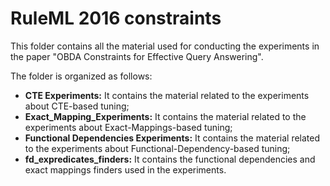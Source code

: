 RuleML 2016 constraints
==============

This folder contains all the material used for conducting the experiments in the paper "OBDA Constraints for Effective Query Answering".

The folder is organized as follows:

- **CTE Experiments:** It contains the material related to the experiments about CTE-based tuning;
- **Exact_Mapping_Experiments:** It contains the material related to the experiments about Exact-Mappings-based tuning;
- **Functional Dependencies Experiments:** It contains the material related to the experiments about Functional-Dependency-based tuning;
- **fd_expredicates_finders:** It contains the functional dependencies and exact mappings finders used in the experiments.

